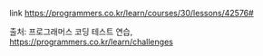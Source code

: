 link https://programmers.co.kr/learn/courses/30/lessons/42576#

출처: 프로그래머스 코딩 테스트 연습, https://programmers.co.kr/learn/challenges
